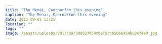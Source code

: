 ```yaml
---
title: "The Menai, Caernarfon this evening"
caption: "The Menai, Caernarfon this evening"
date: 2013-09-05 13:25
location: ""
tags: ""
image: /assets/uploads/2013/09/3dd027454c6e75cab5066454b09ef4e0.jpg
---
```


